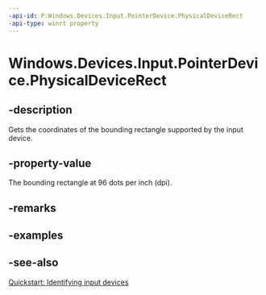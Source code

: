 ```yaml
---
-api-id: P:Windows.Devices.Input.PointerDevice.PhysicalDeviceRect
-api-type: winrt property
---
```


<!-- Property syntax
public Windows.Foundation.Rect PhysicalDeviceRect { get; }
-->

# Windows.Devices.Input.PointerDevice.PhysicalDeviceRect

## -description
Gets the coordinates of the bounding rectangle supported by the input device.

## -property-value
The bounding rectangle at 96 dots per inch (dpi).

## -remarks

## -examples

## -see-also
[Quickstart: Identifying input devices](/windows/uwp/design/input/identify-input-devices)